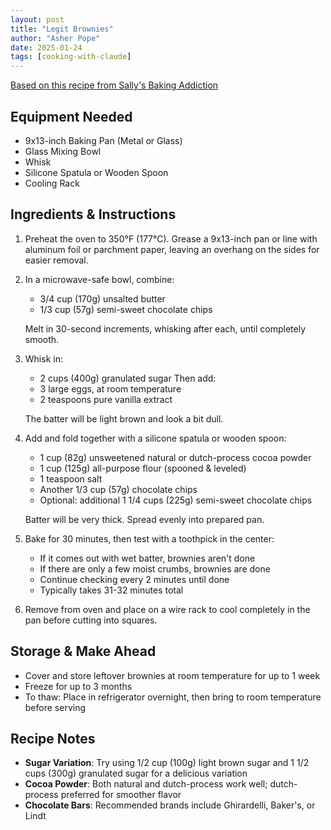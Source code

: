 ```yaml
---
layout: post
title: "Legit Brownies"
author: "Asher Pope"
date: 2025-01-24
tags: [cooking-with-claude]
---
```


[Based on this recipe from Sally's Baking Addiction](https://sallysbakingaddiction.com/seriously-fudgy-homemade-brownies/)

## Equipment Needed
- 9x13-inch Baking Pan (Metal or Glass)
- Glass Mixing Bowl
- Whisk
- Silicone Spatula or Wooden Spoon
- Cooling Rack

## Ingredients & Instructions

1. Preheat the oven to 350°F (177°C). Grease a 9x13-inch pan or line with aluminum foil or parchment paper, leaving an overhang on the sides for easier removal.

2. In a microwave-safe bowl, combine:
   - 3/4 cup (170g) unsalted butter
   - 1/3 cup (57g) semi-sweet chocolate chips
   
   Melt in 30-second increments, whisking after each, until completely smooth.

3. Whisk in:
   - 2 cups (400g) granulated sugar
   Then add:
   - 3 large eggs, at room temperature
   - 2 teaspoons pure vanilla extract
   
   The batter will be light brown and look a bit dull.

4. Add and fold together with a silicone spatula or wooden spoon:
   - 1 cup (82g) unsweetened natural or dutch-process cocoa powder
   - 1 cup (125g) all-purpose flour (spooned & leveled)
   - 1 teaspoon salt
   - Another 1/3 cup (57g) chocolate chips
   - Optional: additional 1 1/4 cups (225g) semi-sweet chocolate chips

   Batter will be very thick. Spread evenly into prepared pan.

5. Bake for 30 minutes, then test with a toothpick in the center:
   - If it comes out with wet batter, brownies aren't done
   - If there are only a few moist crumbs, brownies are done
   - Continue checking every 2 minutes until done
   - Typically takes 31-32 minutes total

6. Remove from oven and place on a wire rack to cool completely in the pan before cutting into squares.

## Storage & Make Ahead
- Cover and store leftover brownies at room temperature for up to 1 week
- Freeze for up to 3 months
- To thaw: Place in refrigerator overnight, then bring to room temperature before serving

## Recipe Notes
- **Sugar Variation**: Try using 1/2 cup (100g) light brown sugar and 1 1/2 cups (300g) granulated sugar for a delicious variation
- **Cocoa Powder**: Both natural and dutch-process work well; dutch-process preferred for smoother flavor
- **Chocolate Bars**: Recommended brands include Ghirardelli, Baker's, or Lindt